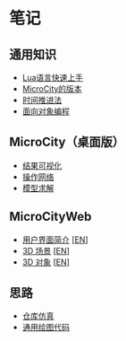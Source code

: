 # 笔记
## 通用知识
- [Lua语言快速上手](./lua.md)
- [MicroCity的版本](./versions.md)
- [时间推进法](./timelapse.md)
- [面向对象编程](./oop.md)

## MicroCity（桌面版）
- [结果可视化](./visualization.md)
- [操作网络](./network.md)
- [模型求解](./lp.md)

## MicroCityWeb
- [用户界面简介](./web-ui.md) \[[EN](./web-ui-en.md)\]
- [3D 场景](./3d-scene.md) \[[EN](./3d-scene-en.md)\]
- [3D 对象](./3d-objects.md) \[[EN](./3d-objects-en.md)\]

## 思路
- [仓库仿真](./warehouse-simulation.md)
- [通用绘图代码](./plots.md)